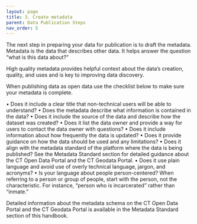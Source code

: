 ```yaml
---
layout: page
title: 3. Create metadata
parent: Data Publication Steps
nav_order: 5
---
```


The next step in preparing your data for publication is to draft the metadata. Metadata is the data that describes other data. It helps answer the question “what is this data about?” 

High quality metadata provides helpful context about the data’s creation, quality, and uses and is key to improving data discovery.

When publishing data as open data use the checklist below to make sure your metadata is complete.

•	Does it include a clear title that non-technical users will be able to understand?
•	Does the metadata describe what information is contained in the data?
•	Does it include the source of the data and describe how the dataset was created?
•	Does it list the data owner and provide a way for users to contact the data owner with questions?
•	Does it include information about how frequently the data is updated?
•	Does it provide guidance on how the data should be used and any limitations?
•	Does it align with the metadata standard of the platform where the data is being published? See the Metadata Standard section for detailed guidance about the CT Open Data Portal and the CT Geodata Portal.
•	Does it use plain language and avoid use of overly technical language, jargon, and acronyms?
•	Is your language about people person-centered? When referring to a person or group of people, start with the person, not the characteristic. For instance, “person who is incarcerated” rather than “inmate.”

Detailed information about the metadata schema on the CT Open Data Portal and the CT Geodata Portal is available in the Metadata Standard section of this handbook.
